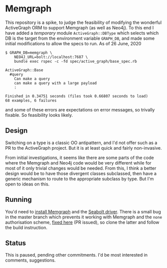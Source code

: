 Memgraph
========

This repository is a spike, to judge the feasibility of modifying
the wonderful ActiveGraph ORM to support Memgraph (as well as Neo4j).
To this end I have added a _temporary_ module `ActiveGraph::DBType`
which selects which DB is the target from the environment variable
`GRAPH_DB`, and made some initial modifications to allow the specs
to run.  As of 26 June, 2020

    $ GRAPH_DB=memgraph \
        NEO4J_URL=bolt://localhost:7687 \
        bundle exec rspec -c -fd spec/active_graph/base_spec.rb

    ActiveGraph::Base
      #query
        Can make a query
        can make a query with a large payload
        :

    Finished in 0.34751 seconds (files took 0.66807 seconds to load)
    68 examples, 6 failures


and some of these errors are expectations on error messages, so
trivally fixable.  So feasibility looks likely.


Design
------

Switching on a type is a classic OO antipattern, and I'd not offer
such as a PR to the ActiveGraph project.  But it is at least quick
and fairly non-invasive.

From initial investigations, it seems like there are some parts
of the code where the Memgraph and Neo4j code would be very different
while for most of it only trivial changes would be needed.  From
this, I think a better design would be to have those divergent
classes subclassed, then have a generic mechanism to route to
the appropriate subclass by type.  But I'm open to ideas on this.


Running
-------

You'd need to [install Memgraph][1] and the [Seabolt driver][2].  There is
a small bug in the master branch which prevents it working with Memgraph
and the `none` authorisation scheme, [fixed here][3] (PR issued), so clone
the latter and follow the build instruction.


Status
------

This is paused, pending other commitments.  I'd be most interested
in comments, suggestions.

[1]: https://memgraph.com/download
[2]: https://github.com/neo4j-drivers/seabolt
[3]: https://github.com/dressipi/seabolt
